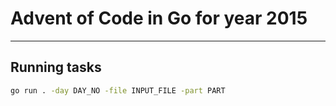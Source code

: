 # Advent of Code in Go for year 2015

---

## Running tasks

```bash
go run . -day DAY_NO -file INPUT_FILE -part PART
```
